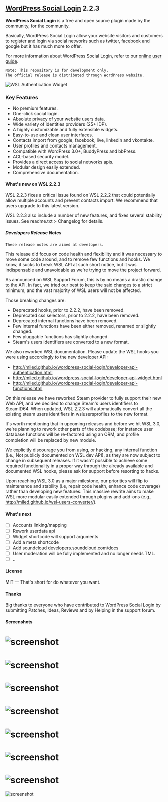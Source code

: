 ## [WordPress Social Login](https://wordpress.org/plugins/wordpress-social-login/) 2.2.3
 
**WordPress Social Login** is a free and open source plugin made by the community, for the community.

Basically, WordPress Social Login allow your website visitors and customers to register and login via social networks such as twitter, facebook and google but it has much more to offer.

For more information about WordPress Social Login, refer to our [online user guide](http://miled.github.io/wordpress-social-login/).

    Note: This repository is for development only.
    The official release is distributed through WordPress website.
![WSL Authentication Widget](https://raw.githubusercontent.com/miled/wordpress-social-login/master/screenshot-1.png)

### Key Features

- No premium features.
- One-click social login.
- Absolute privacy of your website users data.
- Wide variety of identities providers (25+ IDP).
- A highly customizable and fully extensible widgets.
- Easy-to-use and clean user interfaces.
- Contacts import from google, facebook, live, linkedin and vkontakte.
- User profiles and contacts management.
- Compatible with WordPress 3.0+, BuddyPress and bbPress.
- ACL-based security model.
- Provides a direct access to social networks apis.
- Modular design easily extended.
- Comprehensive documentation.

#### What's new on WSL 2.2.3

WSL 2.2.3 fixes a critical issue found on WSL 2.2.2 that could potentially allow multiple accounts and prevent contacts import. We recommend that users upgrade to this latest version.

WSL 2.2.3 also include a number of new features, and fixes several stability issues. See readme.txt > Changelog for details.

##### Developers Release Notes

    These release notes are aimed at developers.

This release did focus on code health and flexibility and it was necessary to move some code around, and to remove few functions and hooks. We know, it sucks to break WSL API at such short notice, but it was indispensable and unavoidable as we're trying to move the project forward.

As announced on WSL Support Forum, this is by no means a drastic change to the API. In fact, we tried our best to keep the said changes to a strict minimum, and the vast majority of WSL users will not be affected.

Those breaking changes are:

* Deprecated hooks, prior to 2.2.2, have been removed.
* Deprecated css selectors, prior to 2.2.2, have been removed.
* Deprecated internal functions have been removed.
* Few internal functions have been either removed, renamed or slightly changed.
* Few pluggable functions has slightly changed.
* Steam's users identifiers are converted to a new format.

We also reworked WSL documentation. Please update the WSL hooks you were using accordingly to the new developer API:

* http://miled.github.io/wordpress-social-login/developer-api-authentication.html 
* http://miled.github.io/wordpress-social-login/developer-api-widget.html 
* http://miled.github.io/wordpress-social-login/developer-api-functions.html 

On this release we have reworked Steam provider to fully support their new Web API, and we decided to change Steam's users identifiers to SteamID64. When updated, WSL 2.2.3 will automatically convert all the existing steam users identifiers in wslusersprofiles to the new format.

It's worth mentioning that in upcoming releases and before we hit WSL 3.0, we're planning to rework other parts of the codebase; for instance user database functions will be re-factored using an ORM, and profile completion will be replaced by new module.

We explicitly discourage you from using, or hacking, any internal function (i.e., Not publicly documented on WSL dev API), as they are now subject to change in subsequent releases. If it wasn't possible to achieve some required functionality in a proper way through the already available and documented WSL hooks, please ask for support before resorting to hacks.

Upon reaching WSL 3.0 as a major milestone, our priorities will flip to maintenance and stability (i.e, repair code health, enhance code coverage) rather than developing new features. This massive rewrite aims to make WSL more modular easily extended through plugins and add-ons (e.g., http://miled.github.io/wsl-users-converter/).

#### What's next

- [ ] Accounts linking/mapping
- [ ] Rework userdata api
- [ ] Widget shortcode will support arguments
- [ ] Add a meta shortcode
- [ ] Add soundcloud developers.soundcloud.com/docs
- [ ] User moderation will be fully implemented and no longer needs TML.
- [ ] ..

#### License 

MIT — That's short for do whatever you want.

#### Thanks

Big thanks to everyone who have contributed to WordPress Social Login by submitting Patches, Ideas, Reviews and by Helping in the support forum. 

#### Screenshots
![screenshot](https://raw.githubusercontent.com/miled/wordpress-social-login/master/screenshot-2.png)
===
![screenshot](https://raw.githubusercontent.com/miled/wordpress-social-login/master/screenshot-3.png)
===
![screenshot](http://miled.github.io/wordpress-social-login/assets/img/theme_fontawesome.png)
===
![screenshot](https://raw.githubusercontent.com/miled/wordpress-social-login/master/screenshot-4.png)
=
![screenshot](https://raw.githubusercontent.com/miled/wordpress-social-login/master/screenshot-5.png)
===
![screenshot](https://raw.githubusercontent.com/miled/wordpress-social-login/master/screenshot-6.png)
===
![screenshot](https://raw.githubusercontent.com/miled/wordpress-social-login/master/screenshot-7.png)
===
![screenshot](https://raw.githubusercontent.com/miled/wordpress-social-login/master/screenshot-8.png)